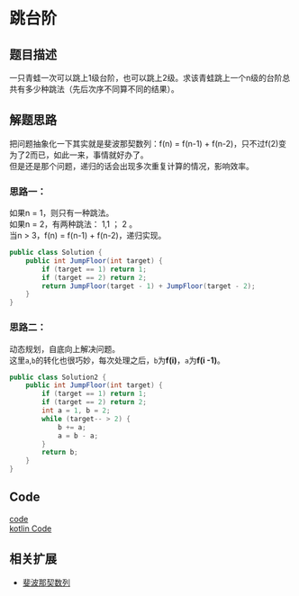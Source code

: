 # 跳台阶

## 题目描述
一只青蛙一次可以跳上1级台阶，也可以跳上2级。求该青蛙跳上一个n级的台阶总共有多少种跳法（先后次序不同算不同的结果）。
## 解题思路
把问题抽象化一下其实就是斐波那契数列：f(n) = f(n-1) + f(n-2)，只不过f(2)变为了2而已，如此一来，事情就好办了。<br/>
但是还是那个问题，递归的话会出现多次重复计算的情况，影响效率。<br/>

### 思路一：
如果n = 1，则只有一种跳法。<br/>
如果n = 2，有两种跳法： 1,1  ； 2 。 <br/>
当n > 3，f(n) = f(n-1) + f(n-2)，递归实现。
```java
public class Solution {
    public int JumpFloor(int target) {
        if (target == 1) return 1;
        if (target == 2) return 2;
        return JumpFloor(target - 1) + JumpFloor(target - 2);
    }
}
```

### 思路二：
动态规划，自底向上解决问题。<br/>
这里`a`,`b`的转化也很巧妙，每次处理之后，`b`为**f(i)**，`a`为**f(i -1)**。
```java
public class Solution2 {
    public int JumpFloor(int target) {
        if (target == 1) return 1;
        if (target == 2) return 2;
        int a = 1, b = 2;
        while (target-- > 2) {
            b += a;
            a = b - a;
        }
        return b;
    }
}
```

## Code
[code](../code/Test8.java)<br/>
[kotlin Code](../../kotlin/Test8.kt)

## 相关扩展
* [斐波那契数列](./斐波那契数列.md)
